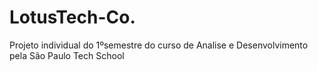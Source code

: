 # LotusTech-Co.
Projeto individual do 1ºsemestre do curso de Analise e Desenvolvimento pela São Paulo Tech School
